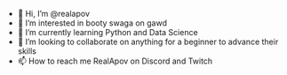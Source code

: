 - 👋 Hi, I’m @realapov
- 👀 I’m interested in booty swaga on gawd
- 🌱 I’m currently learning Python and Data Science
- 💞️ I’m looking to collaborate on anything for a beginner to advance their skills
- 📫 How to reach me RealApov on Discord and Twitch

<!---
realapov/realapov is a ✨ special ✨ repository because its `README.md` (this file) appears on your GitHub profile.
You can click the Preview link to take a look at your changes.
--->
